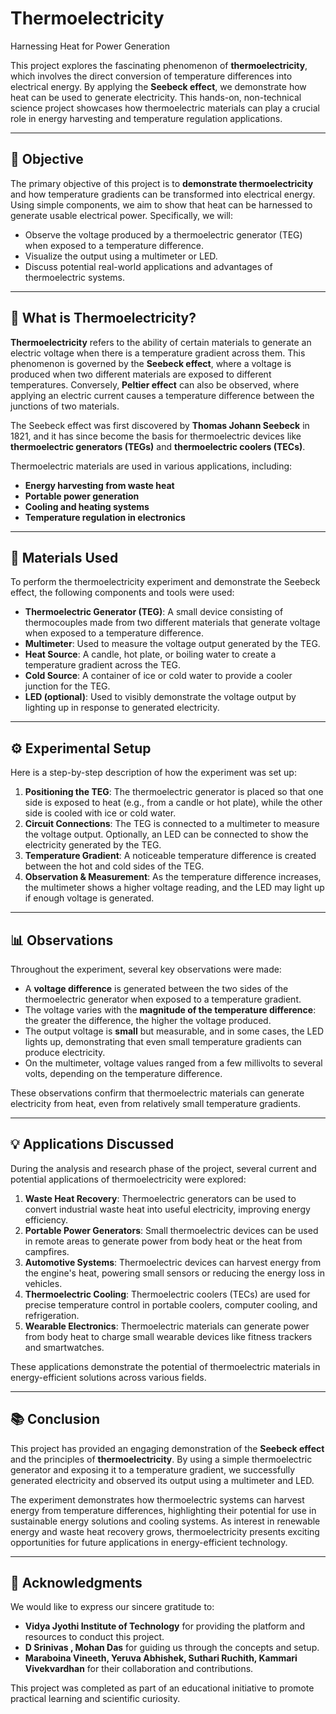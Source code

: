 
# Thermoelectricity 
Harnessing Heat for Power Generation

This project explores the fascinating phenomenon of **thermoelectricity**, which involves the direct conversion of temperature differences into electrical energy. By applying the **Seebeck effect**, we demonstrate how heat can be used to generate electricity. This hands-on, non-technical science project showcases how thermoelectric materials can play a crucial role in energy harvesting and temperature regulation applications.

---

## 📌 Objective

The primary objective of this project is to **demonstrate thermoelectricity** and how temperature gradients can be transformed into electrical energy. Using simple components, we aim to show that heat can be harnessed to generate usable electrical power. Specifically, we will:

- Observe the voltage produced by a thermoelectric generator (TEG) when exposed to a temperature difference.
- Visualize the output using a multimeter or LED.
- Discuss potential real-world applications and advantages of thermoelectric systems.

---

## 🔬 What is Thermoelectricity?

**Thermoelectricity** refers to the ability of certain materials to generate an electric voltage when there is a temperature gradient across them. This phenomenon is governed by the **Seebeck effect**, where a voltage is produced when two different materials are exposed to different temperatures. Conversely, **Peltier effect** can also be observed, where applying an electric current causes a temperature difference between the junctions of two materials.

The Seebeck effect was first discovered by **Thomas Johann Seebeck** in 1821, and it has since become the basis for thermoelectric devices like **thermoelectric generators (TEGs)** and **thermoelectric coolers (TECs)**.

Thermoelectric materials are used in various applications, including:

- **Energy harvesting from waste heat**
- **Portable power generation**
- **Cooling and heating systems**
- **Temperature regulation in electronics**

---

## 🧪 Materials Used

To perform the thermoelectricity experiment and demonstrate the Seebeck effect, the following components and tools were used:

- **Thermoelectric Generator (TEG)**: A small device consisting of thermocouples made from two different materials that generate voltage when exposed to a temperature difference.
- **Multimeter**: Used to measure the voltage output generated by the TEG.
- **Heat Source**: A candle, hot plate, or boiling water to create a temperature gradient across the TEG.
- **Cold Source**: A container of ice or cold water to provide a cooler junction for the TEG.
- **LED (optional)**: Used to visibly demonstrate the voltage output by lighting up in response to generated electricity.

---

## ⚙️ Experimental Setup

Here is a step-by-step description of how the experiment was set up:

1. **Positioning the TEG**: The thermoelectric generator is placed so that one side is exposed to heat (e.g., from a candle or hot plate), while the other side is cooled with ice or cold water.
2. **Circuit Connections**: The TEG is connected to a multimeter to measure the voltage output. Optionally, an LED can be connected to show the electricity generated by the TEG.
3. **Temperature Gradient**: A noticeable temperature difference is created between the hot and cold sides of the TEG.
4. **Observation & Measurement**: As the temperature difference increases, the multimeter shows a higher voltage reading, and the LED may light up if enough voltage is generated.

---

## 📊 Observations

Throughout the experiment, several key observations were made:

- A **voltage difference** is generated between the two sides of the thermoelectric generator when exposed to a temperature gradient.
- The voltage varies with the **magnitude of the temperature difference**: the greater the difference, the higher the voltage produced.
- The output voltage is **small** but measurable, and in some cases, the LED lights up, demonstrating that even small temperature gradients can produce electricity.
- On the multimeter, voltage values ranged from a few millivolts to several volts, depending on the temperature difference.

These observations confirm that thermoelectric materials can generate electricity from heat, even from relatively small temperature gradients.

---

## 💡 Applications Discussed

During the analysis and research phase of the project, several current and potential applications of thermoelectricity were explored:

1. **Waste Heat Recovery**: Thermoelectric generators can be used to convert industrial waste heat into useful electricity, improving energy efficiency.
2. **Portable Power Generators**: Small thermoelectric devices can be used in remote areas to generate power from body heat or the heat from campfires.
3. **Automotive Systems**: Thermoelectric devices can harvest energy from the engine's heat, powering small sensors or reducing the energy loss in vehicles.
4. **Thermoelectric Cooling**: Thermoelectric coolers (TECs) are used for precise temperature control in portable coolers, computer cooling, and refrigeration.
5. **Wearable Electronics**: Thermoelectric materials can generate power from body heat to charge small wearable devices like fitness trackers and smartwatches.

These applications demonstrate the potential of thermoelectric materials in energy-efficient solutions across various fields.

---

## 📚 Conclusion

This project has provided an engaging demonstration of the **Seebeck effect** and the principles of **thermoelectricity**. By using a simple thermoelectric generator and exposing it to a temperature gradient, we successfully generated electricity and observed its output using a multimeter and LED.

The experiment demonstrates how thermoelectric systems can harvest energy from temperature differences, highlighting their potential for use in sustainable energy solutions and cooling systems. As interest in renewable energy and waste heat recovery grows, thermoelectricity presents exciting opportunities for future applications in energy-efficient technology.

---

## 🙌 Acknowledgments

We would like to express our sincere gratitude to:

- **Vidya Jyothi Institute of Technology** for providing the platform and resources to conduct this project.
- **D Srinivas , Mohan Das** for guiding us through the concepts and setup.
- **Maraboina Vineeth, Yeruva Abhishek, Suthari Ruchith, Kammari Vivekvardhan** for their collaboration and contributions.

This project was completed as part of an educational initiative to promote practical learning and scientific curiosity.


